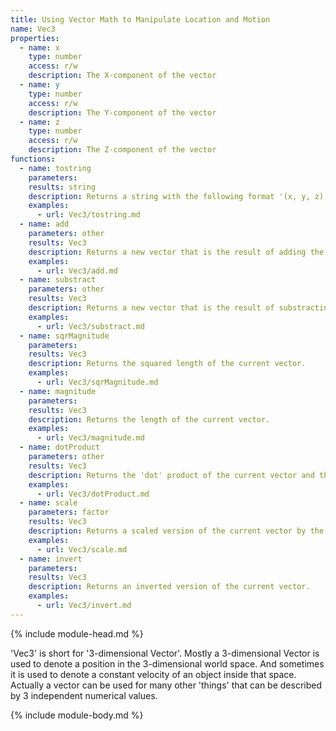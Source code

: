 ```yaml
---
title: Using Vector Math to Manipulate Location and Motion
name: Vec3
properties:
  - name: x
    type: number
    access: r/w
    description: The X-component of the vector
  - name: y
    type: number
    access: r/w
    description: The Y-component of the vector
  - name: z
    type: number
    access: r/w
    description: The Z-component of the vector
functions:
  - name: tostring
    parameters:
    results: string
    description: Returns a string with the following format '(x, y, z)'.
    examples:
      - url: Vec3/tostring.md
  - name: add
    parameters: other
    results: Vec3
    description: Returns a new vector that is the result of adding the other vector to the current vector.
    examples:
      - url: Vec3/add.md
  - name: substract
    parameters: other
    results: Vec3
    description: Returns a new vector that is the result of substracting the other vector from the current vector.
    examples:
      - url: Vec3/substract.md
  - name: sqrMagnitude
    parameters:
    results: Vec3
    description: Returns the squared length of the current vector.
    examples:
      - url: Vec3/sqrMagnitude.md
  - name: magnitude
    parameters:
    results: Vec3
    description: Returns the length of the current vector.
    examples:
      - url: Vec3/magnitude.md
  - name: dotProduct
    parameters: other
    results: Vec3
    description: Returns the 'dot' product of the current vector and the other vector.
    examples:
      - url: Vec3/dotProduct.md
  - name: scale
    parameters: factor
    results: Vec3
    description: Returns a scaled version of the current vector by the given factor.
    examples:
      - url: Vec3/scale.md
  - name: invert
    parameters:
    results: Vec3
    description: Returns an inverted version of the current vector.
    examples:
      - url: Vec3/invert.md
---
```

{% include module-head.md %}

'Vec3' is short for '3-dimensional Vector'.
Mostly a 3-dimensional Vector is used to denote a position in the
3-dimensional world space. And sometimes it is used to denote a constant velocity
of an object inside that space.
Actually a vector can be used for many other 'things' that can be described by
3 independent numerical values.

{% include module-body.md %}
